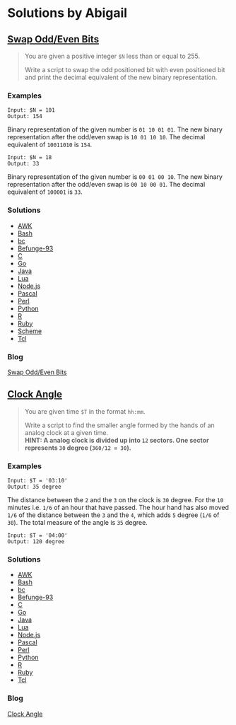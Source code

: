 # Solutions by Abigail
## [Swap Odd/Even Bits](https://perlweeklychallenge.org/blog/perl-weekly-challenge-120/#TASK1)

> You are given a positive integer `$N` less than or equal to 255.
> 
> Write a script to swap the odd positioned bit with even positioned
> bit and print the decimal equivalent of the new binary representation.

### Examples
~~~~
Input: $N = 101
Output: 154
~~~~

Binary representation of the given number is `01 10 01 01`.
The new binary representation after the odd/even swap is `10 01 10 10`.
The decimal equivalent of `10011010` is `154`.

~~~~
Input: $N = 18
Output: 33
~~~~

Binary representation of the given number is `00 01 00 10`.
The new binary representation after the odd/even swap is `00 10 00 01`.
The decimal equivalent of `100001` is `33`.

### Solutions
* [AWK](awk/ch-1.awk)
* [Bash](bash/ch-1.sh)
* [bc](bc/ch-1.bc)
* [Befunge-93](befunge-93/ch-1.bf93)
* [C](c/ch-1.c)
* [Go](go/ch-1.go)
* [Java](java/ch-1.java)
* [Lua](lua/ch-1.lua)
* [Node.js](node/ch-1.js)
* [Pascal](pascal/ch-1.p)
* [Perl](perl/ch-1.pl)
* [Python](python/ch-1.py)
* [R](r/ch-1.r)
* [Ruby](ruby/ch-1.rb)
* [Scheme](scheme/ch-1.scm)
* [Tcl](tcl/ch-1.tcl)

### Blog
[Swap Odd/Even Bits](https://abigail.github.io/HTML/Perl-Weekly-Challenge/week-120-1.html)

## [Clock Angle](https://perlweeklychallenge.org/blog/perl-weekly-challenge-119/#TASK2)

> You are given time `$T` in the format `hh:mm`.
>
> Write a script to find the smaller angle formed by the hands of an
> analog clock at a given time.<br>
> **HINT: A analog clock is divided up into `12` sectors. One sector
> represents `30` degree (`360/12 = 30`).**

### Examples
~~~~
Input: $T = '03:10'
Output: 35 degree
~~~~

The distance between the `2` and the `3` on the clock is `30` degree.
For the `10` minutes i.e. `1/6` of an hour that have passed.  The hour
hand has also moved `1/6` of the distance between the `3` and the `4`,
which adds `5` degree (`1/6` of `30`).  The total measure of the angle
is `35` degree.

~~~~
Input: $T = '04:00'
Output: 120 degree
~~~~

### Solutions
* [AWK](awk/ch-2.awk)
* [Bash](bash/ch-2.sh)
* [bc](bc/ch-2.bc)
* [Befunge-93](befunge-93/ch-2.bf93)
* [C](c/ch-2.c)
* [Go](go/ch-2.go)
* [Java](java/ch-2.java)
* [Lua](lua/ch-2.lua)
* [Node.js](node/ch-2.js)
* [Pascal](pascal/ch-2.p)
* [Perl](perl/ch-2.pl)
* [Python](python/ch-2.py)
* [R](r/ch-2.r)
* [Ruby](ruby/ch-2.rb)
* [Tcl](tcl/ch-2.tcl)

### Blog
[Clock Angle](https://abigail.github.io/HTML/Perl-Weekly-Challenge/week-120-2.html)
